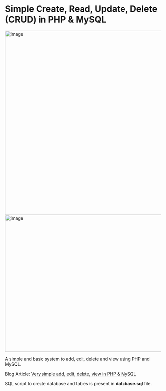 Simple Create, Read, Update, Delete (CRUD) in PHP & MySQL
========

<img width="1401" height="594" alt="image" src="https://github.com/user-attachments/assets/3e6d165d-5de4-467d-8a5e-c2c7d53fa575" />

<img width="1349" height="443" alt="image" src="https://github.com/user-attachments/assets/2d68eab0-b02d-48cc-9837-6090dbbafb8b" />


A simple and basic system to add, edit, delete and view using PHP and MySQL. 

Blog Article: [Very simple add, edit, delete, view in PHP & MySQL](http://blog.chapagain.com.np/very-simple-add-edit-delete-view-in-php-mysql/)

SQL script to create database and tables is present in **database.sql** file.

